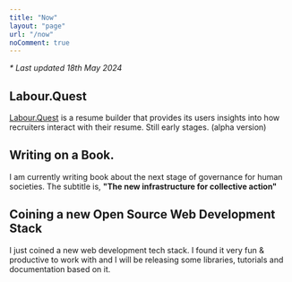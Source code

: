```yaml
---
title: "Now"
layout: "page"
url: "/now"
noComment: true
---
```


_* Last updated 18th May 2024_

## Labour.Quest

[Labour.Quest](https://labour.quest) is a resume builder that provides its users insights into how recruiters interact with their resume. Still early stages. (alpha version)

## Writing on a Book.

I am currently writing book about the next stage of governance for human societies.
The subtitle is, **"The new infrastructure for collective action"**

## Coining a new Open Source Web Development Stack

I just coined a new web development tech stack. I found it very fun & productive to work with
and I will be releasing some libraries, tutorials and documentation based on it.


